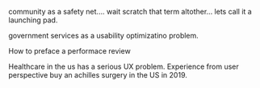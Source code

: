 community as a safety net.... wait scratch that term altother... lets call it a launching pad. 

government services as a usability optimizatino problem.

How to preface a performace review

Healthcare in the us has a serious UX problem. Experience from user perspective buy an achilles surgery in the US in 2019.
